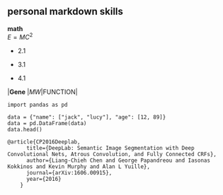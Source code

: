 ## personal markdown skills

**math**<br/>
$E = MC^2$


- 2.1
* 3.1
+ 4.1

|**Gene**  |_MW_|FUNCTION|


```doctest
import pandas as pd 

data = {"name": ["jack", "lucy"], "age": [12, 89]}
data = pd.DataFrame(data)
data.head()
``` 

[//]: # (index | name | age)

[//]: # (---- |------| ----)

[//]: # (0 | jack | 12)

[//]: # (1 | lucy | 89)


```
@article{CP2016Deeplab,
      title={DeepLab: Semantic Image Segmentation with Deep Convolutional Nets, Atrous Convolution, and Fully Connected CRFs},
      author={Liang-Chieh Chen and George Papandreou and Iasonas Kokkinos and Kevin Murphy and Alan L Yuille},
      journal={arXiv:1606.00915},
      year={2016}
    }
```
